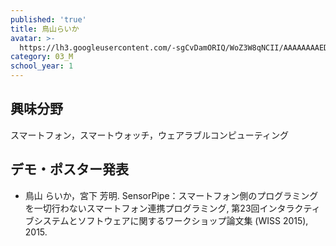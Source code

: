 ```yaml
---
published: 'true'
title: 鳥山らいか
avatar: >-
  https://lh3.googleusercontent.com/-sgCvDamORIQ/WoZ3W8qNCII/AAAAAAAAEDw/KowG4tgiULE1l2Lz-S2rUdjyL2FgItR0wCLcBGAs/my-head.jpg
category: 03_M
school_year: 1
---
```

## 興味分野

スマートフォン，スマートウォッチ，ウェアラブルコンピューティング

## デモ・ポスター発表

* 鳥山 らいか，宮下 芳明. SensorPipe：スマートフォン側のプログラミングを一切行わないスマートフォン連携プログラミング, 第23回インタラクティブシステムとソフトウェアに関するワークショップ論文集 (WISS 2015), 2015.
